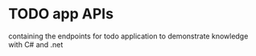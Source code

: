# TODO app APIs
containing the endpoints for todo application to demonstrate knowledge with C# and .net 
